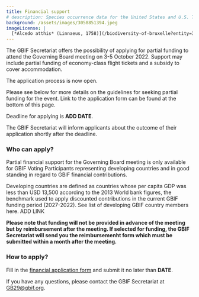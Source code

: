 ```yaml
---
title: Financial support
# description: Species occurrence data for the United States and U.S. Territories.
background: /assets/images/3058851394.jpeg
imageLicense: |
  [*Alcedo atthis* (Linnaeus, 1758)](/biodiversity-of-bruxelle?entity=3058851394&view=TABLE) observed in Belgium by jrassart (licensed under http://creativecommons.org/licenses/by-nc/4.0/)
---
```


The GBIF Secretariat offers the possibility of applying for partial funding to attend the Governing Board meeting on 3-5 October 2022. Support may include partial funding of economy-class flight tickets and a subsidy to cover accommodation. 

The application process is now open. 

Please see below for more details on the guidelines for seeking partial funding for the event. Link to the application form can be found at the bottom of this page. 

Deadline for applying is **ADD DATE**.

The GBIF Secretariat will inform applicants about the outcome of their application shortly after the deadline. 

### Who can apply?

Partial financial support for the Governing Board meeting is only available for GBIF Voting Participants representing developing countries and in good standing in regard to GBIF financial contributions. 

Developing countries are defined as countries whose per capita GDP was less than USD 13,500 according to the 2013 World bank figures, the benchmark used to apply discounted contributions in the current GBIF funding period (2027-2022). See list of developing GBIF country members here. ADD LINK

**Please note that funding will not be provided in advance of the meeting but by reimbursement after the meeting. If selected for funding, the GBIF Secretariat will send you the reimbursemenht form which must be submitted within a month after the meeting.**

### How to apply?

Fill in the [financial application form](https://forms.gle/5bzjPYD4EMQGfs658) and submit it no later than **DATE**. 

If you have any questions, please contact the GBIF Secretariat at [GB29@gbif.org](mailto:GB29@gbif.org).


